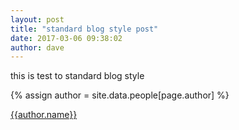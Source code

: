 ```yaml
---
layout: post
title: "standard blog style post"
date: 2017-03-06 09:38:02
author: dave
---
```


this is test to standard blog style

{% assign author = site.data.people[page.author] %}

<a rel = "author"
   href = "https://twitter.com/{{author.twitter}}"
   title = "{{author.name}}">
	{{author.name}}
</a>
